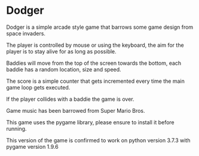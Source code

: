 # Dodger

Dodger is a simple arcade style game that barrows some game design from space invaders. 

The player is controlled by mouse or using the keyboard, the aim for the player is to stay alive for as long as possible.

Baddies will move from the top of the screen towards the bottom, each baddie has a random location, size and speed. 

The score is a simple counter that gets incremented every time the main game loop gets executed.

If the player collides with a baddie the game is over.

Game music has been barrowed from Super Mario Bros.

This game uses the pygame library, please ensure to install it before running.

This version of the game is confirmed to work on python version 3.7.3 with pygame version 1.9.6
